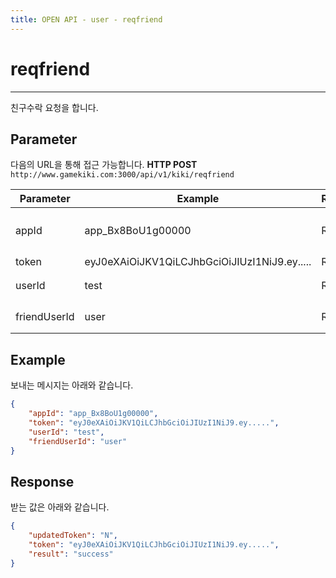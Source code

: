 ```yaml
---
title: OPEN API - user - reqfriend
---
```


# reqfriend
---

친구수락 요청을 합니다.

## **Parameter**

다음의 URL을 통해 접근 가능합니다. 
**HTTP POST** `http://www.gamekiki.com:3000/api/v1/kiki/reqfriend`

Parameter | Example | Required | Description
---|---|---|---
appId | app_Bx8BoU1g00000 | Required | Application ID (CMS에서 확인 가능)
token | eyJ0eXAiOiJKV1QiLCJhbGciOiJIUzI1NiJ9.ey..... | Required | login token
userId | test | Required | 로그인 User ID
friendUserId | user | Required | 친구요청 User ID

## **Example**

보내는 메시지는 아래와 같습니다.

```json
{
    "appId": "app_Bx8BoU1g00000",
    "token": "eyJ0eXAiOiJKV1QiLCJhbGciOiJIUzI1NiJ9.ey.....",
    "userId": "test",
    "friendUserId": "user"
}
```

## **Response**

받는 값은 아래와 같습니다.

```json
{
    "updatedToken": "N",
    "token": "eyJ0eXAiOiJKV1QiLCJhbGciOiJIUzI1NiJ9.ey.....",
    "result": "success"
}
```
